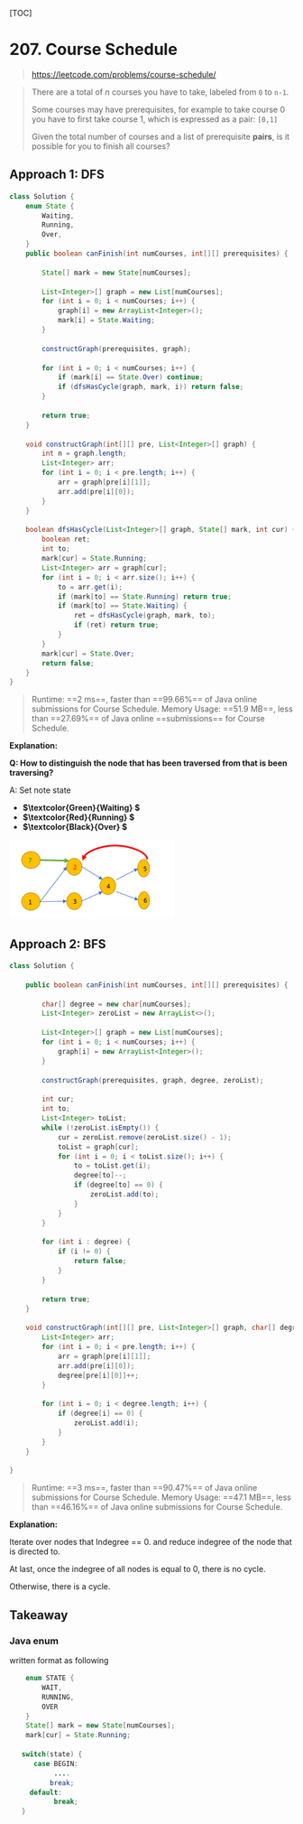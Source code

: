 [TOC]

# 207. Course Schedule

> https://leetcode.com/problems/course-schedule/

>There are a total of *n* courses you have to take, labeled from `0` to `n-1`.
>
>Some courses may have prerequisites, for example to take course 0 you have to first take course 1, which is expressed as a pair: `[0,1]`
>
>Given the total number of courses and a list of prerequisite **pairs**, is it possible for you to finish all courses?

## Approach 1: DFS

```java
class Solution {
    enum State {
        Waiting,
        Running,
        Over,
    }
    public boolean canFinish(int numCourses, int[][] prerequisites) {

        State[] mark = new State[numCourses];

        List<Integer>[] graph = new List[numCourses];
        for (int i = 0; i < numCourses; i++) {
            graph[i] = new ArrayList<Integer>();
            mark[i] = State.Waiting;
        }

        constructGraph(prerequisites, graph);

        for (int i = 0; i < numCourses; i++) {
            if (mark[i] == State.Over) continue;
            if (dfsHasCycle(graph, mark, i)) return false;
        }

        return true;
    }

    void constructGraph(int[][] pre, List<Integer>[] graph) {
        int n = graph.length;
        List<Integer> arr;
        for (int i = 0; i < pre.length; i++) {
            arr = graph[pre[i][1]];
            arr.add(pre[i][0]);
        }
    }

    boolean dfsHasCycle(List<Integer>[] graph, State[] mark, int cur) {
        boolean ret;
        int to;
        mark[cur] = State.Running;
        List<Integer> arr = graph[cur];
        for (int i = 0; i < arr.size(); i++) {
            to = arr.get(i);
            if (mark[to] == State.Running) return true;
            if (mark[to] == State.Waiting) {
                ret = dfsHasCycle(graph, mark, to);
                if (ret) return true;
            }
        }
        mark[cur] = State.Over;
        return false;
    }
}
```

>Runtime: ==2 ms==, faster than ==99.66%== of Java online submissions for Course Schedule.
>Memory Usage: ==51.9 MB==, less than ==27.69%== of Java online ==submissions== for Course Schedule.

__Explanation:__

__Q: How to distinguish the node that has been traversed from that is been traversing?__

A: Set note state

* **$\textcolor{Green}{Waiting} $**
* **$\textcolor{Red}{Running} $**                                                       
* **$\textcolor{Black}{Over} $**

![图片名](images/207.png)

## Approach 2: BFS

```java
class Solution {

    public boolean canFinish(int numCourses, int[][] prerequisites) {

        char[] degree = new char[numCourses];
        List<Integer> zeroList = new ArrayList<>();

        List<Integer>[] graph = new List[numCourses];
        for (int i = 0; i < numCourses; i++) {
            graph[i] = new ArrayList<Integer>();
        }

        constructGraph(prerequisites, graph, degree, zeroList);

        int cur;
        int to;
        List<Integer> toList;
        while (!zeroList.isEmpty()) {
            cur = zeroList.remove(zeroList.size() - 1);
            toList = graph[cur];
            for (int i = 0; i < toList.size(); i++) {
                to = toList.get(i);
                degree[to]--;
                if (degree[to] == 0) {
                    zeroList.add(to);
                }
            }
        }

        for (int i : degree) {
            if (i != 0) {
                return false;
            }
        }

        return true;
    }

    void constructGraph(int[][] pre, List<Integer>[] graph, char[] degree, List<Integer> zeroList) {
        List<Integer> arr;
        for (int i = 0; i < pre.length; i++) {
            arr = graph[pre[i][1]];
            arr.add(pre[i][0]);
            degree[pre[i][0]]++;
        }

        for (int i = 0; i < degree.length; i++) {
            if (degree[i] == 0) {
                zeroList.add(i);
            }
        }
    }

}
```

>Runtime: ==3 ms==, faster than ==90.47%== of Java online submissions for Course Schedule.
>Memory Usage: ==47.1 MB==, less than ==46.16%== of Java online submissions for Course Schedule.

__Explanation:__

Iterate over nodes that  Indegree == 0.  and reduce indegree of the node that is directed to.

At last, once the indegree of all nodes is equal to 0, there is no cycle.

Otherwise, there is a cycle.



## Takeaway

### Java enum

written format as following

```java 
    enum STATE {
        WAIT,
        RUNNING,
        OVER
    }
	State[] mark = new State[numCourses];
	mark[cur] = State.Running;

   switch(state) {
      case BEGIN:
           ....
          break;
     default:     
           break;
   }

```



 

